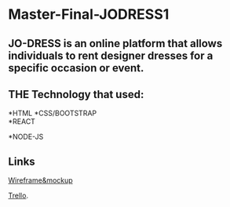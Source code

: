 # Master-Final-JODRESS1
## JO-DRESS is an online platform that allows individuals to rent designer dresses for a specific occasion or event.
## THE Technology that used: 
*HTML
*CSS/BOOTSTRAP  
*REACT  

*NODE-JS

## Links 
[Wireframe&mockup](https://www.figma.com/file/fGDBxkYLwXLFwXdGDAp5Ur/masterpiece?type=design&mode=design&t=0x4vI08SvaXn5CTv-0)  

[Trello]().

